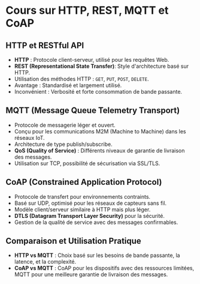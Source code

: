 # Cours sur HTTP, REST, MQTT et CoAP

## HTTP et RESTful API
- **HTTP** : Protocole client-serveur, utilisé pour les requêtes Web.
- **REST (Representational State Transfer)**: Style d'architecture basé sur HTTP.
- Utilisation des méthodes HTTP : `GET`, `PUT`, `POST`, `DELETE`.
- Avantage : Standardisé et largement utilisé.
- Inconvénient : Verbosité et forte consommation de bande passante.

## MQTT (Message Queue Telemetry Transport)
- Protocole de messagerie léger et ouvert.
- Conçu pour les communications M2M (Machine to Machine) dans les réseaux IoT.
- Architecture de type publish/subscribe.
- **QoS (Quality of Service)** : Différents niveaux de garantie de livraison des messages.
- Utilisation sur TCP, possibilité de sécurisation via SSL/TLS.

## CoAP (Constrained Application Protocol)
- Protocole de transfert pour environnements contraints.
- Basé sur UDP, optimisé pour les réseaux de capteurs sans fil.
- Modèle client/serveur similaire à HTTP mais plus léger.
- **DTLS (Datagram Transport Layer Security)** pour la sécurité.
- Gestion de la qualité de service avec des messages confirmables.

## Comparaison et Utilisation Pratique
- **HTTP vs MQTT** : Choix basé sur les besoins de bande passante, la latence, et la complexité.
- **CoAP vs MQTT** : CoAP pour les dispositifs avec des ressources limitées, MQTT pour une meilleure garantie de livraison des messages.
